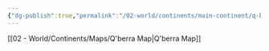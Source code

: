 ```yaml
---
{"dg-publish":true,"permalink":"/02-world/continents/main-continent/q-berra/"}
---
```


[[02 - World/Continents/Maps/Q'berra Map\|Q'berra Map]] 



